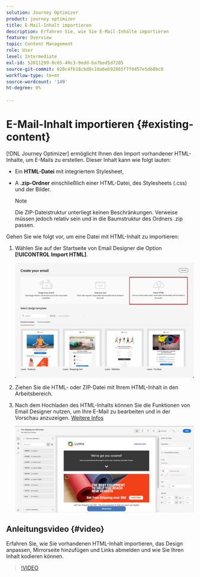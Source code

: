 ```yaml
---
solution: Journey Optimizer
product: journey optimizer
title: E-Mail-Inhalt importieren
description: Erfahren Sie, wie Sie E-Mail-Inhalte importieren
feature: Overview
topic: Content Management
role: User
level: Intermediate
exl-id: 52011299-0c65-49c3-9edd-ba7bed5d7205
source-git-commit: 020c4fb18cbd0c10a6eb92865f7f0457e5db8bc0
workflow-type: tm+mt
source-wordcount: '149'
ht-degree: 0%

---
```


# E-Mail-Inhalt importieren {#existing-content}

[!DNL Journey Optimizer] ermöglicht Ihnen den Import vorhandener HTML-Inhalte, um E-Mails zu erstellen. Dieser Inhalt kann wie folgt lauten:

* Ein **HTML-Datei** mit integriertem Stylesheet,
* A **.zip-Ordner** einschließlich einer HTML-Datei, des Stylesheets (.css) und der Bilder.

   >[!NOTE]
   >
   >Die ZIP-Dateistruktur unterliegt keinen Beschränkungen. Verweise müssen jedoch relativ sein und in die Baumstruktur des Ordners .zip passen.

Gehen Sie wie folgt vor, um eine Datei mit HTML-Inhalt zu importieren:

1. Wählen Sie auf der Startseite von Email Designer die Option **[!UICONTROL Import HTML]**.

   ![](assets/import-html_2.png)

1. Ziehen Sie die HTML- oder ZIP-Datei mit Ihrem HTML-Inhalt in den Arbeitsbereich.

1. Nach dem Hochladen des HTML-Inhalts können Sie die Funktionen von Email Designer nutzen, um Ihre E-Mail zu bearbeiten und in der Vorschau anzuzeigen. [Weitere Infos](content-from-scratch.md)

   ![](assets/html-imported.png)

## Anleitungsvideo {#video}

Erfahren Sie, wie Sie vorhandenen HTML-Inhalt importieren, das Design anpassen, Mirrorseite hinzufügen und Links abmelden und wie Sie Ihren Inhalt kodieren können.

>[!VIDEO](https://video.tv.adobe.com/v/334102?quality=12)
